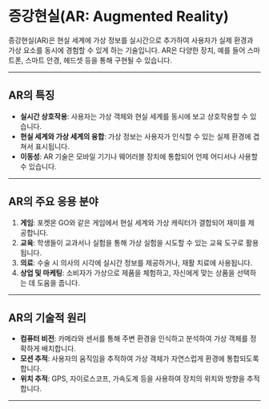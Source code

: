 # 증강현실(AR: Augmented Reality)

증강현실(AR)은 현실 세계에 가상 정보를 실시간으로 추가하여 사용자가 실제 환경과 가상 요소를 동시에 경험할 수 있게 하는 기술입니다. AR은 다양한 장치, 예를 들어 스마트폰, 스마트 안경, 헤드셋 등을 통해 구현될 수 있습니다.

---

## AR의 특징

- **실시간 상호작용**: 사용자는 가상 객체와 현실 세계를 동시에 보고 상호작용할 수 있습니다.
- **현실 세계와 가상 세계의 융합**: 가상 정보는 사용자가 인식할 수 있는 실제 환경에 겹쳐서 표시됩니다.
- **이동성**: AR 기술은 모바일 기기나 웨어러블 장치에 통합되어 언제 어디서나 사용할 수 있습니다.

---

## AR의 주요 응용 분야

1. **게임**: 포켓몬 GO와 같은 게임에서 현실 세계와 가상 캐릭터가 결합되어 재미를 제공합니다.
2. **교육**: 학생들이 교과서나 실험을 통해 가상 실험을 시도할 수 있는 교육 도구로 활용됩니다.
3. **의료**: 수술 시 의사의 시각에 실시간 정보를 제공하거나, 재활 치료에 사용됩니다.
4. **상업 및 마케팅**: 소비자가 가상으로 제품을 체험하고, 자신에게 맞는 상품을 선택하는 데 도움을 줍니다.

---

## AR의 기술적 원리

- **컴퓨터 비전**: 카메라와 센서를 통해 주변 환경을 인식하고 분석하여 가상 객체를 정확하게 배치합니다.
- **모션 추적**: 사용자의 움직임을 추적하여 가상 객체가 자연스럽게 환경에 통합되도록 합니다.
- **위치 추적**: GPS, 자이로스코프, 가속도계 등을 사용하여 장치의 위치와 방향을 추적합니다.

---
